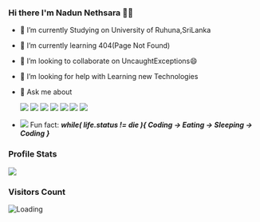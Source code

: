 ### Hi there I'm Nadun Nethsara 👨‍💻

- 🧿 I’m currently Studying on University of Ruhuna,SriLanka
- 👾 I’m currently learning 404(Page Not Found)
- 👯 I’m looking to collaborate on UncaughtExceptions😄
- 🔭 I’m looking for help with Learning new Technologies
- 💬 Ask me about 


   <img src="https://img.icons8.com/color/80/000000/nodejs.png"/> <img src="https://img.icons8.com/color/80/000000/java-coffee-cup-logo--v2.png"/>  <img src="https://img.icons8.com/plasticine/80/000000/react.png"/> <img src="https://img.icons8.com/color/80/000000/javascript--v1.png"/> <img src="https://img.icons8.com/color/80/000000/flutter.png"/> <img src="https://img.icons8.com/color/80/000000/spring-logo.png"/> <img src="https://img.icons8.com/color/80/000000/c-programming.png"/> 
- <img src="https://img.icons8.com/external-bearicons-outline-color-bearicons/18/000000/external-Fun-Fact-miscellany-texts-and-badges-bearicons-outline-color-bearicons.png"/> Fun fact: ***while( life.status != die ){
                 Coding -> Eating -> Sleeping -> Coding
               }***
               

 
 
### Profile Stats

<img src="https://github-readme-stats.vercel.app/api?username=NadunNethsara&&show_icons=true&title_color=ffffff&icon_color=bb2acf&text_color=daf7dc&bg_color=151515">

### Visitors Count

<img align="left" src = "https://profile-counter.glitch.me/NadunNethsara/count.svg" alt ="Loading">
